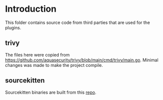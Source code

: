 # Introduction

This folder contains source code from third parties that are used for the plugins.

## trivy

The files here were copied from https://github.com/aquasecurity/trivy/blob/main/cmd/trivy/main.go. Minimal changes was made to make the project compile.

## sourcekitten

Sourcekitten binaries are built from this [repo](https://github.com/jpsim/SourceKitten).
